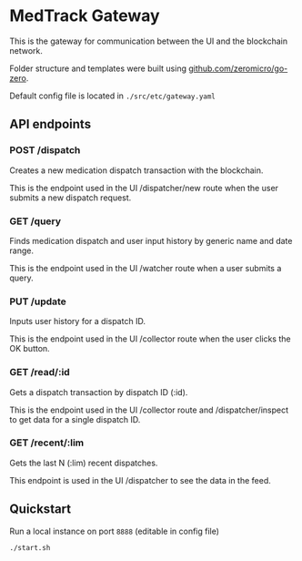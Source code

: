 # MedTrack Gateway

This is the gateway for communication between the UI and the blockchain network.

Folder structure and templates were built using [github.com/zeromicro/go-zero](https://github.com/zeromicro/go-zero).

Default config file is located in `./src/etc/gateway.yaml`

## API endpoints

### POST /dispatch

Creates a new medication dispatch transaction with the blockchain.

This is the endpoint used in the UI /dispatcher/new route when the user submits a new dispatch request.

### GET /query

Finds medication dispatch and user input history by generic name and date range.

This is the endpoint used in the UI /watcher route when a user submits a query.

### PUT /update

Inputs user history for a dispatch ID.

This is the endpoint used in the UI /collector route when the user clicks the OK button.

### GET /read/:id

Gets a dispatch transaction by dispatch ID (:id).

This is the endpoint used in the UI /collector route and /dispatcher/inspect to get data for a single dispatch ID.

### GET /recent/:lim

Gets the last N (:lim) recent dispatches.

This endpoint is used in the UI /dispatcher to see the data in the feed.

## Quickstart

Run a local instance on port `8888` (editable in config file)

```bash
./start.sh
```